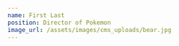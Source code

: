 ```yaml
---
name: First Last
position: Director of Pokemon
image_url: /assets/images/cms_uploads/bear.jpg
---
```


